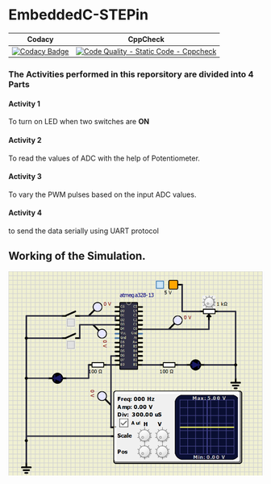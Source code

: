 # EmbeddedC-STEPin
| Codacy                                                                                                                                                                                                                                                                                     | CppCheck                                                                                                                                                                                                               |
|--------------------------------------------------------------------------------------------------------------------------------------------------------------------------------------------------------------------------------------------------------------------------------------------|------------------------------------------------------------------------------------------------------------------------------------------------------------------------------------------------------------------------|
| [![Codacy Badge](https://app.codacy.com/project/badge/Grade/fae79dd239364e838b78fb1bd7fc096d)](https://www.codacy.com/gh/ParyaniSagar/EmbeddedC-STEPin/dashboard?utm_source=github.com&amp;utm_medium=referral&amp;utm_content=ParyaniSagar/EmbeddedC-STEPin&amp;utm_campaign=Badge_Grade) | [![Code Quality - Static Code - Cppcheck](https://github.com/ParyaniSagar/EmbeddedC-STEPin/actions/workflows/cppcheck.yml/badge.svg)](https://github.com/ParyaniSagar/EmbeddedC-STEPin/actions/workflows/cppcheck.yml) |
### The Activities performed in this reporsitory are divided into 4 Parts

#### Activity 1
To turn on LED when two switches are __ON__

#### Activity 2
To read the values of ADC with the help of Potentiometer.

#### Activity 3
To vary the PWM pulses based on the input ADC values.

#### Activity 4
to send the data serially using UART protocol

## Working of the Simulation.

![Simulation_file](simulation.png)
